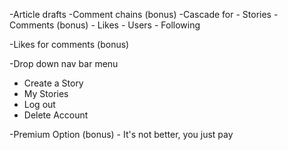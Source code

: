 -Article drafts
-Comment chains (bonus)
-Cascade for
    - Stories
    - Comments (bonus)
    - Likes
    - Users
    - Following

-Likes for comments (bonus)

-Drop down nav bar menu
- Create a Story
- My Stories
- Log out
- Delete Account

-Premium Option (bonus) - It's not better, you just pay
